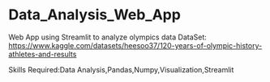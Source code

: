 # Data_Analysis_Web_App
Web App using Streamlit to analyze olympics data
DataSet: https://www.kaggle.com/datasets/heesoo37/120-years-of-olympic-history-athletes-and-results

Skills Required:Data Analysis,Pandas,Numpy,Visualization,Streamlit
